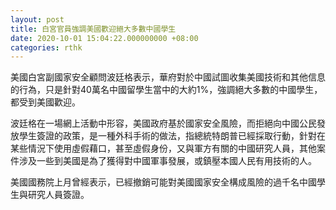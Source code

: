 ```yaml
---
layout: post
title: 白宮官員強調美國歡迎絕大多數中國學生
date: 2020-10-01 15:04:22.000000000 +08:00
categories: rthk
---
```


美國白宮副國家安全顧問波廷格表示，華府對於中國試圖收集美國技術和其他信息的行為，只是針對40萬名中國留學生當中的大約1%，強調絕大多數的中國學生，都受到美國歡迎。

波廷格在一場網上活動中形容，美國政府基於國家安全風險，而拒絕向中國公民發放學生簽證的政策，是一種外科手術的做法，指總統特朗普已經採取行動，針對在某些情況下使用虛假藉口，甚至虛假身份，又與軍方有關的中國研究人員，其他案件涉及一些到美國是為了獲得對中國軍事發展，或鎮壓本國人民有用技術的人。

美國國務院上月曾經表示，已經撤銷可能對美國國家安全構成風險的過千名中國學生與研究人員簽證。
